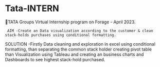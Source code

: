 # Tata-INTERN
TATA Groups Virtual Internship program on Forage - April 2023.

 	 AIM -Create an Data visualization according to the customer & clean stack-holds purchases using conditional formatting.    
   
   SOLUTION -Firstly Data cleaning and exploration in excel using conditional formatting, than separating the common stack holder creating pivot table than Visualization using Tableau and creating an business charts and Dashboards to see highest stack-hold purchased.
